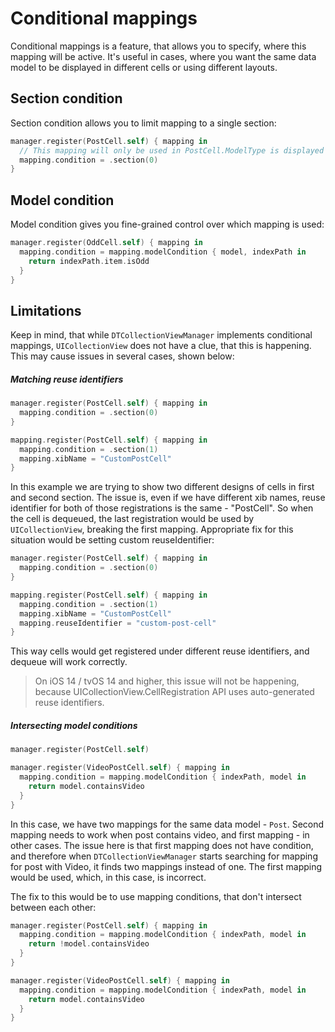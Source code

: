 # Conditional mappings

Conditional mappings is a feature, that allows you to specify, where this mapping will be active. It's useful in cases, where you want the same data model to be displayed in different cells or using different layouts.

## Section condition

Section condition allows you to limit mapping to a single section:

```swift
manager.register(PostCell.self) { mapping in
  // This mapping will only be used in PostCell.ModelType is displayed in first section
  mapping.condition = .section(0)
}
```

## Model condition

Model condition gives you fine-grained control over which mapping is used:

```swift
manager.register(OddCell.self) { mapping in
  mapping.condition = mapping.modelCondition { model, indexPath in
    return indexPath.item.isOdd
  }
}
```

## Limitations

Keep in mind, that while `DTCollectionViewManager` implements conditional mappings, `UICollectionView` does not have a clue, that this is happening. This may cause issues in several cases, shown below:

##### Matching reuse identifiers

```swift
manager.register(PostCell.self) { mapping in
  mapping.condition = .section(0)
}

mapping.register(PostCell.self) { mapping in
  mapping.condition = .section(1)
  mapping.xibName = "CustomPostCell"
}
```

In this example we are trying to show two different designs of cells in first and second section. The issue is, even if we have different xib names, reuse identifier for both of those registrations is the same - "PostCell". So when the cell is dequeued, the last registration would be used by `UICollectionView`, breaking the first mapping. Appropriate fix for this situation would be setting custom reuseIdentifier:

```swift
manager.register(PostCell.self) { mapping in
  mapping.condition = .section(0)
}

mapping.register(PostCell.self) { mapping in
  mapping.condition = .section(1)
  mapping.xibName = "CustomPostCell"
  mapping.reuseIdentifier = "custom-post-cell"
}
```

This way cells would get registered under different reuse identifiers, and dequeue will work correctly.

> On iOS 14 / tvOS 14 and higher, this issue will not be happening, because UICollectionView.CellRegistration API uses auto-generated reuse identifiers.

##### Intersecting model conditions

```swift
manager.register(PostCell.self)

manager.register(VideoPostCell.self) { mapping in
  mapping.condition = mapping.modelCondition { indexPath, model in
    return model.containsVideo
  }
}
```

In this case, we have two mappings for the same data model - `Post`. Second mapping needs to work when post contains video, and first mapping - in other cases. The issue here is that first mapping does not have condition, and therefore when `DTCollectionViewManager` starts searching for mapping for post with Video, it finds two mappings instead of one. The first mapping would be used, which, in this case, is incorrect.

The fix to this would be to use mapping conditions, that don't intersect between each other:

```swift
manager.register(PostCell.self) { mapping in
  mapping.condition = mapping.modelCondition { indexPath, model in
    return !model.containsVideo
  }
}

manager.register(VideoPostCell.self) { mapping in
  mapping.condition = mapping.modelCondition { indexPath, model in
    return model.containsVideo
  }
}
```
